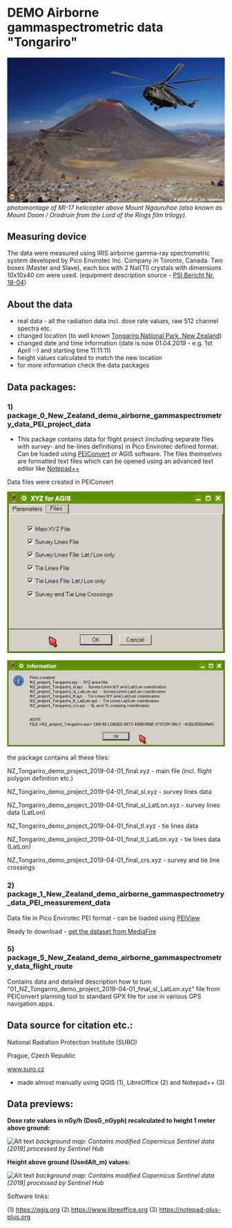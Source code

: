 # DEMO Airborne gammaspectrometric data "Tongariro"

![Alt text](img/Ngauruhoe_Mi17_heli_photo_1920px.jpg?raw=true "Uluru DEMO data - photo")
*photomontage of MI-17 helicopter above Mount Ngauruhoe (also known as Mount Doom / Orodruin from the Lord of the Rings film trilogy).*

## Measuring device ##

The data were measured using IRIS airborne gamma-ray spectrometric system developed by Pico Envirotec Inc. Company in Toronto, Canada. Two boxes (Master and Slave), each box with 2 NaI(Tl) crystals with dimensions 10x10x40 cm were used. (equipment description source -  [PSI Bericht Nr. 18-04](https://www.researchgate.net/publication/330482739_International_Intercomparison_Exercise_of_Airborne_Gamma-Spectrometric_Systems_of_the_Czech_Republic_France_Germany_and_Switzerland_in_the_Framework_of_the_Swiss_Exercise_ARM17))

## About the data ##

- real data - all the radiation data incl. dose rate values, raw 512 channel spectra etc.
- changed location (to well known [Tongariro National Park, New Zealand](https://en.wikipedia.org/wiki/Tongariro_National_Park))
- changed date and time information (date is now 01.04.2019 - e.g. 1st April :-) and starting time 11:11:11)
- height values calculated to match the new location
- for more information check the data packages

## Data packages: ##

### 1) package_0_New_Zealand_demo_airborne_gammaspectrometry_data_PEI_project_data ###

- This package contains data for flight project (including separate files with survey- and tie-lines definitions) in 
Pico Envirotec defined format. Can be loaded using [PEIConvert](http://picoenvirotec.com/enviro/peiconvert/) or AGIS software. The files themselves are formatted text files which can be opened using an advanced text editor like [Notepad++](https://notepad-plus-plus.org)

Data files were created in PEIConvert

![Alt text](img/NZ_Tongariro_project_01_PeiConvert.png?raw=true "PeiConvert project export")

![Alt text](img/NZ_Tongariro_project_02_PeiConvert.png?raw=true "PeiConvert project export")

the package contains all these files:

NZ_Tongariro_demo_project_2019-04-01_final.xyz - main file (incl. flight polygon definition etc.)

NZ_Tongariro_demo_project_2019-04-01_final_sl.xyz - survey lines data

NZ_Tongariro_demo_project_2019-04-01_final_sl_LatLon.xyz - survey lines data (LatLon)

NZ_Tongariro_demo_project_2019-04-01_final_tl.xyz - tie lines data

NZ_Tongariro_demo_project_2019-04-01_final_tl_LatLon.xyz - tie lines data (LatLon)

NZ_Tongariro_demo_project_2019-04-01_final_crs.xyz - survey and tie line crossings

### 2) package_1_New_Zealand_demo_airborne_gammaspectrometry_data_PEI_measurement_data ###

Data file in Pico Envirotec PEI format - can be loaded using [PEIView](http://picoenvirotec.com/enviro/peiview/)

Ready to download - [get the dataset from MediaFire](http://www.mediafire.com/file/)

### 5) package_5_New_Zealand_demo_airborne_gammaspectrometry_data_flight_route ###

Contains data and detailed description how to turn "01_NZ_Tongariro_demo_project_2019-04-01_final_sl_LatLon.xyz" file from PEIConvert planning tool to standard GPX file for use in various GPS navigation apps.

## Data source for citation etc.: ##

National Radiation Protection Institute (SURO)

Prague, Czech Republic

www.suro.cz

- made almost manually using QGIS (1), LibreOffice (2) and Notepad++ (3)

## Data previews: ##

**Dose rate values in nGy/h (DosG_nGyph) recalculated to height 1 meter above ground:**

![Alt text](img/QGIS_preview_DosG.jpg?raw=true "Tongariro DEMO data - dose rate values preview")
*background map: Contains modified Copernicus Sentinel data [2019] processed by Sentinel Hub*

**Height above ground (UsedAlt_m) values:**

![Alt text](img/QGIS_preview_UsedAlt.jpg?raw=true "Uluru DEMO data - heights above ground values preview")
*background map: Contains modified Copernicus Sentinel data [2019] processed by Sentinel Hub*

Software links:

(1) https://qgis.org
(2) https://www.libreoffice.org
(3) https://notepad-plus-plus.org


